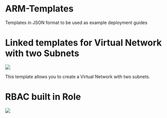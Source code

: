 # ARM-Templates
Templates in JSON format to be used as example deployment guides

# Linked templates for Virtual Network with two Subnets

<a href="http://armviz.io/#/?load=https%3A%2F%2Fraw.githubusercontent.com%2FNimboCloud%2FARM-Templates%2Fmaster%2Flinked-templates%2Fazuredeploy_base.json" target="_blank">
    <img src="http://armviz.io/visualizebutton.png"/>
</a>


This template allows you to create a Virtual Network with two subnets.

#  RBAC built in Role
<a href="http://armviz.io/#/?load=https%3A%2F%2Fraw.githubusercontent.com%2FNimboCloud%2FARM-Templates%2Fmaster%2Frbac-builtinrole-resourcegroup%2Fazuredeploy.json" target="_blank">
  <img src="http://armviz.io/visualizebutton.png"/>
</a>

